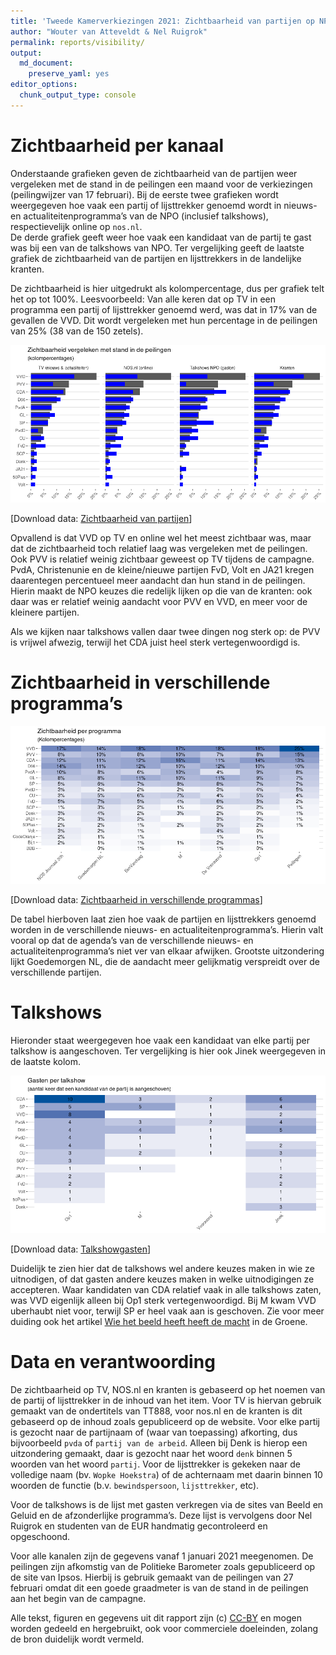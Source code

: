 ```yaml
---
title: 'Tweede Kamerverkiezingen 2021: Zichtbaarheid van partijen op NPO'
author: "Wouter van Atteveldt & Nel Ruigrok"
permalink: reports/visibility/
output: 
  md_document:
    preserve_yaml: yes
editor_options: 
  chunk_output_type: console
---
```


Zichtbaarheid per kanaal
========================

Onderstaande grafieken geven de zichtbaarheid van de partijen weer
vergeleken met de stand in de peilingen een maand voor de verkiezingen
(peilingwijzer van 17 februari). Bij de eerste twee grafieken wordt
weergegeven hoe vaak een partij of lijsttrekker genoemd wordt in nieuws-
en actualiteitenprogramma’s van de NPO (inclusief talkshows),
respectievelijk online op `nos.nl`.  
De derde grafiek geeft weer hoe vaak een kandidaat van de partij te gast
was bij een van de talkshows van NPO. Ter vergelijking geeft de laatste
grafiek de zichtbaarheid van de partijen en lijsttrekkers in de
landelijke kranten.

De zichtbaarheid is hier uitgedrukt als kolompercentage, dus per grafiek
telt het op tot 100%. Leesvoorbeeld: Van alle keren dat op TV in een
programma een partij of lijsttrekker genoemd werd, was dat in 17% van de
gevallen de VVD. Dit wordt vergeleken met hun percentage in de peilingen
van 25% (38 van de 150 zetels).

![](zichtbaarheid-1.png)

\[Download data: [Zichtbaarheid van
partijen](Zichtbaarheid_van_partijen.csv)\]

Opvallend is dat VVD op TV en online wel het meest zichtbaar was, maar
dat de zichtbaarheid toch relatief laag was vergeleken met de peilingen.
Ook PVV is relatief weinig zichtbaar geweest op TV tijdens de campagne.
PvdA, Christenunie en de kleine/nieuwe partijen FvD, Volt en JA21 kregen
daarentegen percentueel meer aandacht dan hun stand in de peilingen.
Hierin maakt de NPO keuzes die redelijk lijken op die van de kranten:
ook daar was er relatief weinig aandacht voor PVV en VVD, en meer voor
de kleinere partijen.

Als we kijken naar talkshows vallen daar twee dingen nog sterk op: de
PVV is vrijwel afwezig, terwijl het CDA juist heel sterk
vertegenwoordigd is.

Zichtbaarheid in verschillende programma’s
==========================================

![](tv-1.png)

\[Download data: [Zichtbaarheid in verschillende
programmas](Zichtbaarheid_in_verschillende_programmas.csv)\]

De tabel hierboven laat zien hoe vaak de partijen en lijsttrekkers
genoemd worden in de verschillende nieuws- en actualiteitenprogramma’s.
Hierin valt vooral op dat de agenda’s van de verschillende nieuws- en
actualiteitenprogramma’s niet ver van elkaar afwijken. Grootste
uitzondering lijkt Goedemorgen NL, die de aandacht meer gelijkmatig
verspreidt over de verschillende partijen.

Talkshows
=========

Hieronder staat weergegeven hoe vaak een kandidaat van elke partij per
talkshow is aangeschoven. Ter vergelijking is hier ook Jinek weergegeven
in de laatste kolom.

![](talkshows-1.png)

\[Download data: [Talkshowgasten](Talkshowgasten.csv)\]

Duidelijk te zien hier dat de talkshows wel andere keuzes maken in wie
ze uitnodigen, of dat gasten andere keuzes maken in welke uitnodigingen
ze accepteren. Waar kandidaten van CDA relatief vaak in alle talkshows
zaten, was VVD eigenlijk alleen bij Op1 sterk vertegenwoordigd. Bij M
kwam VVD uberhaubt niet voor, terwijl SP er heel vaak aan is geschoven.
Zie voor meer duiding ook het artikel [Wie het beeld heeft heeft de
macht](https://www.groene.nl/artikel/wie-het-beeld-heeft-heeft-de-macht)
in de Groene.

Data en verantwoording
======================

De zichtbaarheid op TV, NOS.nl en kranten is gebaseerd op het noemen van
de partij of lijsttrekker in de inhoud van het item. Voor TV is hiervan
gebruik gemaakt van de ondertitels van TT888, voor nos.nl en de kranten
is dit gebaseerd op de inhoud zoals gepubliceerd op de website. Voor
elke partij is gezocht naar de partijnaam of (waar van toepassing)
afkorting, dus bijvoorbeeld `pvda` of `partij van de arbeid`. Alleen bij
Denk is hierop een uitzondering gemaakt, daar is gezocht naar het woord
`denk` binnen 5 woorden van het woord `partij`. Voor de lijsttrekker is
gekeken naar de volledige naam (bv. `Wopke Hoekstra`) of de achternaam
met daarin binnen 10 woorden de functie (b.v. `bewindspersoon`,
`lijsttrekker`, etc).

Voor de talkshows is de lijst met gasten verkregen via de sites van
Beeld en Geluid en de afzonderlijke programma’s. Deze lijst is
vervolgens door Nel Ruigrok en studenten van de EUR handmatig
gecontroleerd en opgeschoond.

Voor alle kanalen zijn de gegevens vanaf 1 januari 2021 meegenomen. De
peilingen zijn afkomstig van de Politieke Barometer zoals gepubliceerd
op de site van Ipsos. Hierbij is gebruik gemaakt van de peilingen van 27
februari omdat dit een goede graadmeter is van de stand in de peilingen
aan het begin van de campagne.

Alle tekst, figuren en gegevens uit dit rapport zijn (c)
[CC-BY](https://creativecommons.org/licenses/by/4.0/nl/) en mogen worden
gedeeld en hergebruikt, ook voor commerciele doeleinden, zolang de bron
duidelijk wordt vermeld.
